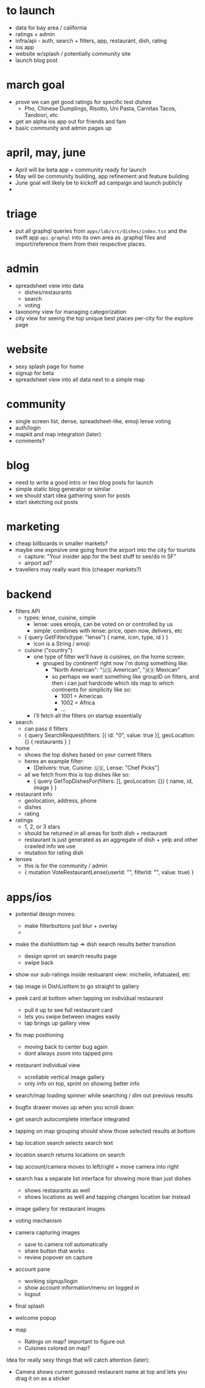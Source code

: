 # to launch

- data for bay area / california
- ratings + admin
- infra/api - auth, search + filters, app, restaurant, dish, rating
- ios app
- website w/splash / potentially community site
- launch blog post

# march goal

- prove we can get good ratings for specific test dishes
  - Pho, Chinese Dumplings, Risotto, Uni Pasta, Carnitas Tacos, Tandoori, etc
- get an alpha ios app out for friends and fam
- basic community and admin pages up

# april, may, june

- April will be beta app + community ready for launch
- May will be community building, app refinement and feature building
- June goal will likely be to kickoff ad campaign and launch publicly
-

# triage

- put all graphql queries from `apps/lab/src/dishes/index.tsx` and the swift app `api.graphql` into its own area as .graphql files and import/reference them from their respective places.

# admin

- spreadsheet view into data
  - dishes/restaurants
  - search
  - voting
- taxonomy view for managing categorization
- city view for seeing the top unique best places per-city for the explore page

# website

- sexy splash page for home
- signup for beta
- spreadsheet view into all data next to a simple map

# community

- single screen list, dense, spreadsheet-like, emoji lense voting
- auth/login
- mapkit and map integration (later)
- comments?

# blog

- need to write a good intro or two blog posts for launch
- simple static blog generator or similar
- we should start idea gathering soon for posts
- start sketching out posts

# marketing

- cheap billboards in smaller markets?
- maybe one expnsive one going from the airport into the city for tourists
  - capture: "Your insider app for the best stuff to see/do in SF"
  - airport ad?
- travellers may really want this (cheaper markets?)

# backend

- filters API
  - types: lense, cuisine, simple
    - lense: uses emojis, can be voted on or controlled by us
    - simple: combines with lense: price, open now, delivers, etc
  - { query GetFilters(type: "lense") { name, icon, type, id } }
    - icon is a String / emoji
  - cuisine ("country")
    - one type of filter we'll have is cuisines, on the home screen:
      - grouped by continent! right now i'm doing something like:
        - "North American": "🇺🇸 American", "🇲🇽 Mexican"
        - so perhaps we want something like groupID on filters, and then i can just hardcode which ids map to which continents for simplicity like so:
          - 1001 = Americas
          - 1002 = Africa
          - ...
    - i'll fetch all the filters on startup essentially
- search
  - can pass it filters
  - { query SearchRequest(filters: [{ id: "0", value: true }], geoLocation: {} { restaurants } }
- home
  - shows the top dishes based on your current filters
  - heres an example filter:
    - [Delivers: true, Cuisine: 🇺🇸, Lense: "Chef Picks"]
  - all we fetch from this is top dishes like so:
    - { query GetTopDishesFor(filters: [], geoLocation: {}) { name, id, image } }
- restaurant info
  - geolocation, address, phone
  - dishes
  - rating
- ratings
  - 1, 2, or 3 stars
  - should be returned in all areas for both dish + restaurant
  - restaurant is just generated as an aggregate of dish + yelp and other crawled info we use
  - mutation for rating dish
- lenses
  - this is for the community / admin
  - { mutation VoteRestaurantLense(userId: "", filterId: "", value: true) }

# apps/ios

- potential design moves:
  - make filterbuttons just blur + overlay
  -
- make the dishlistitem tap => dish search results better transition
  - design sprint on search results page
  - swipe back
- show our sub-ratings inside restuarant view: michelin, infatuated, etc
- tap image in DishListItem to go straight to gallery
- peek card at bottom when tapping on individual restaurant
  - pull it up to see full restaurant card
  - lets you swipe between images easily
  - tap brings up gallery view
- fix map positioning
  - moving back to center bug again
  - dont always zoom into tapped pins
- restaurant individual view
  - scrollable vertical image gallery
  - only info on top, sprint on showing better info
- search/map loading spinner while searching / dim out previous results
- bugfix drawer moves up when you scroll down
- get search autocomplete interface integrated
- tapping on map grouping should show those selected results at bottom
- tap location search selects search text
- location search returns locations on search
- tap account/camera moves to left/right + move camera into right
- search has a separate list interface for showing more than just dishes
  - shows restaurants as well
  - shows locations as well and tapping changes location bar instead
- image gallery for restaurant images
- voting mechanism
- camera capturing images
  - save to camera roll automatically
  - share button that works
  - review popover on capture
- account pane
  - working signup/login
  - show account information/menu on logged in
  - logout
- final splash
- welcome popup

- map
  - Ratings on map? important to figure out
  - Cuisines colored on map?

Idea for really sexy things that will catch attention (later):

- Camera shows current guessed restaurant name at top and lets you drag it on as a sticker
